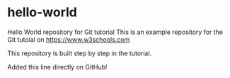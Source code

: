 # hello-world
Hello World repository for Git tutorial
This is an example repository for the Git tutoial on https://www.w3schools.com

This repository is built step by step in the tutorial.

Added this line directly on GitHub!
